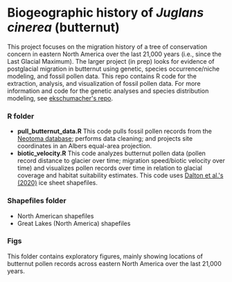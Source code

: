 # Biogeographic history of *Juglans cinerea* (butternut)
This project focuses on the migration history of a tree of conservation concern in eastern North America over the last 21,000 years (i.e., since the Last Glacial Maximum).
The larger project (in prep) looks for evidence of postglacial migration in butternut using genetic, species occurrence/niche modeling, and fossil pollen data. This repo contains R code for the extraction, analysis, and visualization of fossil pollen data. For more information and code for the genetic analyses and species distribution modeling, see [ekschumacher's repo](https://github.com/ekschumacher/butternut).

### R folder
- **pull_butternut_data.R**
This code pulls fossil pollen records from the [Neotoma database](https://www.neotomadb.org/); performs data cleaning; and projects site coordinates in an Albers equal-area projection.
- **biotic_velocity.R** 
This code analyzes butternut pollen data (pollen record distance to glacier over time; migration speed/biotic velocity over time) and visualizes pollen records over time in relation to glacial coverage and habitat suitability estimates. This code uses [Dalton et al.'s (2020)](https://www.sciencedirect.com/science/article/abs/pii/S0277379119307619) ice sheet shapefiles. 

### Shapefiles folder
- North American shapefiles
- Great Lakes (North America) shapefiles

### Figs
This folder contains exploratory figures, mainly showing locations of butternut pollen records across eastern North America over the last 21,000 years.
